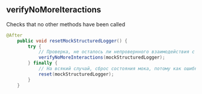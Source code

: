 ## verifyNoMoreIteractions
Checks that no other methods have been called

```java
@After
    public void resetMockStructuredLogger() {
        try {
            // Проверка, не осталось ли непровернного взаимодействия с моком
            verifyNoMoreInteractions(mockStructuredLogger);
        } finally {
            // На всякий случай, сброс состояния мока, потому как ошибки падают каскадно...
            reset(mockStructuredLogger);
        }
    }
```